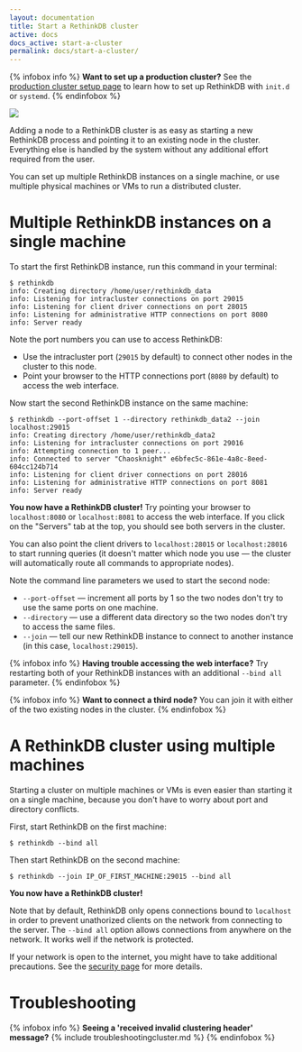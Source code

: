 ```yaml
---
layout: documentation
title: Start a RethinkDB cluster
active: docs
docs_active: start-a-cluster
permalink: docs/start-a-cluster/
---
```


{% infobox info %}
<strong>Want to set up a production cluster?</strong> See the [production cluster setup page](/docs/cluster-on-startup/) to learn how to set up RethinkDB with `init.d` or `systemd`.
{% endinfobox %}

<img src="/assets/images/docs/api_illustrations/cluster.png" class="api_command_illustration" />

Adding a node to a RethinkDB cluster is as easy as starting a new
RethinkDB process and pointing it to an existing node in the
cluster. Everything else is handled by the system without any
additional effort required from the user.

You can set up multiple RethinkDB instances on a single machine, or
use multiple physical machines or VMs to run a distributed cluster.

#  Multiple RethinkDB instances on a single machine #

To start the first RethinkDB instance, run this command in your
terminal:

```
$ rethinkdb
info: Creating directory /home/user/rethinkdb_data
info: Listening for intracluster connections on port 29015
info: Listening for client driver connections on port 28015
info: Listening for administrative HTTP connections on port 8080
info: Server ready
```

Note the port numbers you can use to access RethinkDB:

* Use the intracluster port (`29015` by default) to connect other nodes in the cluster to this node.
* Point your browser to the HTTP connections port (`8080` by default) to access the web interface.

Now start the second RethinkDB instance on the same machine:

```
$ rethinkdb --port-offset 1 --directory rethinkdb_data2 --join localhost:29015
info: Creating directory /home/user/rethinkdb_data2
info: Listening for intracluster connections on port 29016
info: Attempting connection to 1 peer...
info: Connected to server "Chaosknight" e6bfec5c-861e-4a8c-8eed-604cc124b714
info: Listening for client driver connections on port 28016
info: Listening for administrative HTTP connections on port 8081
info: Server ready
```

__You now have a RethinkDB cluster!__ Try pointing your browser to
`localhost:8080` or `localhost:8081` to access the web interface. If
you click on the "Servers" tab at the top, you should see both servers
in the cluster.

You can also point the client drivers to `localhost:28015` or
`localhost:28016` to start running queries (it doesn't matter which
node you use &mdash; the cluster will automatically route all commands to
appropriate nodes).

Note the command line parameters we used to start the second node:

- `--port-offset` &mdash; increment all ports by 1 so the two nodes don't try to use the same ports on one machine.
- `--directory` &mdash; use a different data directory so the two nodes don't try to access the same files.
- `--join` &mdash; tell our new RethinkDB instance to connect to another instance (in this case, `localhost:29015`).

{% infobox info %}
<strong>Having trouble accessing the web interface?</strong> Try restarting both of your RethinkDB instances with an additional `--bind all` parameter.
{% endinfobox %}

{% infobox info %}
<strong>Want to connect a third node?</strong> You can join it with either of the two existing nodes in the cluster.
{% endinfobox %}

# A RethinkDB cluster using multiple machines #

Starting a cluster on multiple machines or VMs is even easier than
starting it on a single machine, because you don't have to worry about
port and directory conflicts.

First, start RethinkDB on the first machine:

```
$ rethinkdb --bind all
```

Then start RethinkDB on the second machine:

```
$ rethinkdb --join IP_OF_FIRST_MACHINE:29015 --bind all
```

__You now have a RethinkDB cluster!__

Note that by default, RethinkDB only opens connections bound to
`localhost` in order to prevent unathorized clients on the network
from connecting to the server. The `--bind all` option allows
connections from anywhere on the network. It works well if the network
is protected.

If your network is open to the internet, you might have to take
additional precautions. See the [security page](/docs/security/) for
more details.

# Troubleshooting #

{% infobox info %}
<strong>Seeing a 'received invalid clustering header' message?</strong>
{% include troubleshootingcluster.md %} 
{% endinfobox %}

